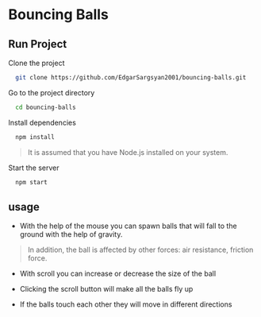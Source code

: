 # Bouncing Balls

## Run Project

Clone the project

```bash
  git clone https://github.com/EdgarSargsyan2001/bouncing-balls.git
```

Go to the project directory

```bash
  cd bouncing-balls
```

Install dependencies

```bash
  npm install
```

> It is assumed that you have Node.js installed on your system.

Start the server

```bash
  npm start
```

## usage

- With the help of the mouse you can spawn balls that will fall to the ground with the help of gravity.

> In addition, the ball is affected by other forces: air resistance, friction force․

- With scroll you can increase or decrease the size of the ball

- Clicking the scroll button will make all the balls fly up

- If the balls touch each other they will move in different directions
